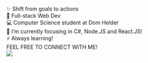 
✨ Shift from goals to actions<br>👯 Full-stack Web Dev<br>💻 Computer Science student at Dom Helder<br>🔭 I’m currently focusing in C#, Node.JS and React.JS!<br>⚡ Always learning!<br>FEEL FREE TO CONNECT WITH ME!<br><a href = "https://linktr.ee/marcellocavazza" target="_blank"><img src="https://img.shields.io/badge/linktree-39E09B?style=for-the-badge&logo=linktree&logoColor=white"></a>
